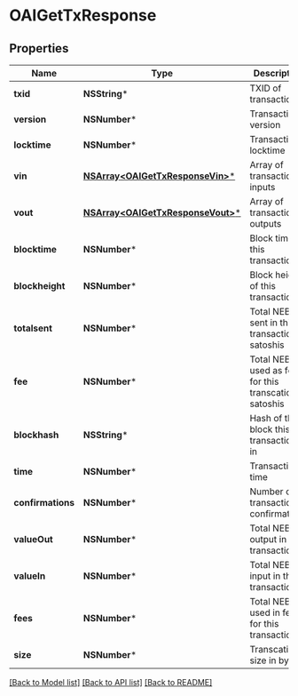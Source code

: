# OAIGetTxResponse

## Properties
Name | Type | Description | Notes
------------ | ------------- | ------------- | -------------
**txid** | **NSString*** | TXID of transaction | [optional] 
**version** | **NSNumber*** | Transaction version | [optional] 
**locktime** | **NSNumber*** | Transaction locktime | [optional] 
**vin** | [**NSArray&lt;OAIGetTxResponseVin&gt;***](OAIGetTxResponseVin.md) | Array of transaction inputs | [optional] 
**vout** | [**NSArray&lt;OAIGetTxResponseVout&gt;***](OAIGetTxResponseVout.md) | Array of transaction outputs | [optional] 
**blocktime** | **NSNumber*** | Block time of this transaction | [optional] 
**blockheight** | **NSNumber*** | Block height of this transaction | [optional] 
**totalsent** | **NSNumber*** | Total NEBL sent in this transaction in satoshis | [optional] 
**fee** | **NSNumber*** | Total NEBL used as fee for this transcation in satoshis | [optional] 
**blockhash** | **NSString*** | Hash of the block this transaction is in | [optional] 
**time** | **NSNumber*** | Transaction time | [optional] 
**confirmations** | **NSNumber*** | Number of transaction confirmations | [optional] 
**valueOut** | **NSNumber*** | Total NEBL output in this transaction | [optional] 
**valueIn** | **NSNumber*** | Total NEBL input in this transaction | [optional] 
**fees** | **NSNumber*** | Total NEBL used in fees for this transaction | [optional] 
**size** | **NSNumber*** | Transcation size in bytes | [optional] 

[[Back to Model list]](../README.md#documentation-for-models) [[Back to API list]](../README.md#documentation-for-api-endpoints) [[Back to README]](../README.md)


